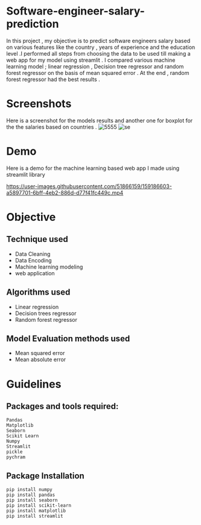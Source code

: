 # Software-engineer-salary-prediction
In this project , my objective is to predict software engineers salary based on various features like the country , years of experience and the education level .I
performed all steps from choosing the data to be used till making a web app for my model using streamlit . I compared various machine learning model ; linear 
regression , Decision tree regressor and random forest regressor on the basis of mean squared error . At the end , random forest regressor had the best results . 

# Screenshots

Here is a screenshot for the models results and another one for boxplot for the the salaries based on  countries . 
![5555](https://user-images.githubusercontent.com/51866159/159185353-20bca3d6-7487-4cdf-88e9-802f2620e373.png)
![se](https://user-images.githubusercontent.com/51866159/159185359-8aa197f8-0731-4796-bc93-b3be3fdf1207.png)


# Demo 
Here is a demo for the machine learning based web app I made using streamlit library 


https://user-images.githubusercontent.com/51866159/159186603-a5897701-6bff-4eb2-886d-d77f41fc449c.mp4




# Objective 

## Technique used 
- Data Cleaning 
- Data Encoding 
- Machine learning modeling 
- web application 

## Algorithms used 
- Linear regression 
- Decision trees regressor
- Random forest regressor

## Model Evaluation methods used 
- Mean squared error
- Mean absolute error


# Guidelines

## Packages and tools required:
```
Pandas 
Matplotlib
Seaborn
Scikit Learn
Numpy
Streamlit
pickle
pychram
```
## Package Installation
```
pip install numpy
pip install pandas
pip install seaborn
pip install scikit-learn
pip install matplotlib
pip install streamlit
```




